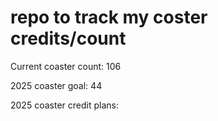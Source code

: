# repo to track my coster credits/count

Current coaster count: 106

2025 coaster goal: 44

2025 coaster credit plans:
